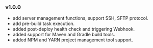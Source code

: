 ### v1.0.0
- add server management functions, support SSH, SFTP protocol.
- add pre-build task execution.
- added post-deploy health check and triggering Webhook.
- added support for Maven and Gradle build tools.
- added NPM and YARN project management tool support.